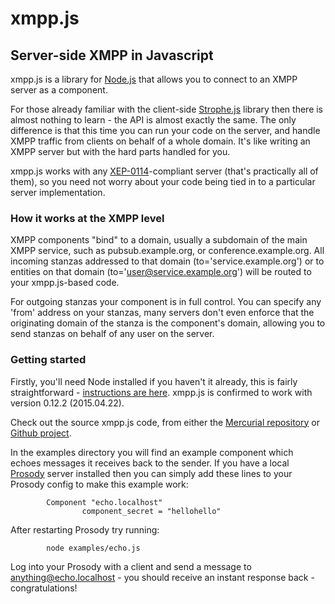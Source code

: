 # xmpp.js
## Server-side XMPP in Javascript

xmpp.js is a library for [Node.js](http://nodejs.org/) that allows
you to connect to an XMPP server as a component.

For those already familiar with the client-side [Strophe.js](http://strophe.im/strophejs/)
library then there is almost nothing to learn - the API is almost exactly the same. The only
difference is that this time you can run your code on the server, and handle XMPP traffic from
clients on behalf of a whole domain. It's like writing an XMPP server but with the hard parts
handled for you.

xmpp.js works with any [XEP-0114](http://www.xmpp.org/extensions/xep-0114.html)-compliant server
(that's practically all of them), so you need not worry about your code being tied in to a
particular server implementation.

### How it works at the XMPP level
XMPP components "bind" to a domain, usually a subdomain of the main XMPP service, such as
pubsub.example.org, or conference.example.org. All incoming stanzas addressed to that domain 
(to='service.example.org') or to entities on that domain (to='user@service.example.org') will be
routed to your xmpp.js-based code.

For outgoing stanzas your component is in full control. You can specify any 'from' address on
your stanzas, many servers don't even enforce that the originating domain of the stanza is the
component's domain, allowing you to send stanzas on behalf of any user on the server.

### Getting started
Firstly, you'll need Node installed if you haven't it already, this is fairly straightforward -
[instructions are here](https://nodejs.org/download/). xmpp.js is confirmed to work with version 
0.12.2 (2015.04.22).

Check out the source xmpp.js code, from either the
[Mercurial repository](http://code.matthewwild.co.uk/xmppjs/) or
[Github project](http://github.com/mwild1/xmppjs).

In the examples directory you will find an example component which echoes messages it receives
back to the sender. If you have a local [Prosody](http://prosody.im/) server installed then you
can simply add these lines to your Prosody config to make this example work:

	        Component "echo.localhost"
	                component_secret = "hellohello"

After restarting Prosody try running:

	        node examples/echo.js

Log into your Prosody with a client and send a message to anything@echo.localhost - you should
receive an instant response back - congratulations!

